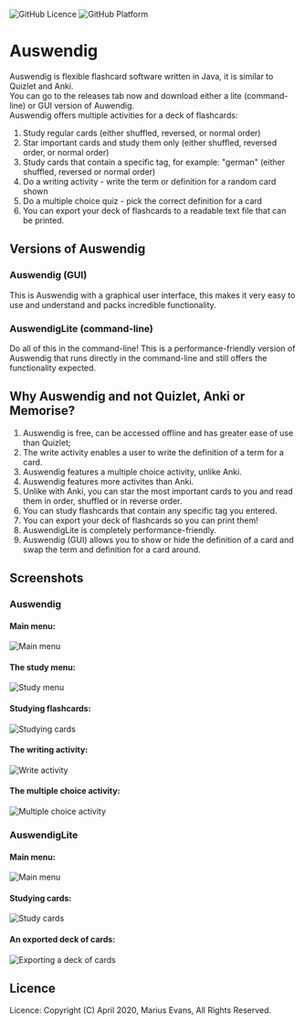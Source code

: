 
![GitHub Licence](https://img.shields.io/badge/licence-copyright-red.svg?style=flat-square)
![GitHub Platform](https://img.shields.io/badge/platform-windows-blue.svg?style=flat-square)

# Auswendig
Auswendig is flexible flashcard software written in Java, it is similar to Quizlet and Anki.<br />
You can go to the releases tab now and download either a lite (command-line) or GUI version of Auwendig.<br />
Auswendig offers multiple activities for a deck of flashcards:
1. Study regular cards (either shuffled, reversed, or normal order)<br/>
2. Star important cards and study them only (either shuffled, reversed order, or normal order)<br/>
3. Study cards that contain a specific tag, for example: "german" (either shuffled, reversed or normal order)<br/>
4. Do a writing activity - write the term or definition for a random card shown<br/>
5. Do a multiple choice quiz - pick the correct definition for a card<br/>
6. You can export your deck of flashcards to a readable text file that can be printed.<br/>

## Versions of Auswendig

### Auswendig (GUI)
This is Auswendig with a graphical user interface, this makes it very easy to use and understand and packs incredible functionality.

### AuswendigLite (command-line)
Do all of this in the command-line! This is a performance-friendly version of Auswendig that runs directly in the command-line and still offers the functionality expected.

## Why Auswendig and not Quizlet, Anki or Memorise?
1. Auswendig is free, can be accessed offline and has greater ease of use than Quizlet;
2. The write activity enables a user to write the definition of a term for a card.<br />
3. Auswendig features a multiple choice activity, unlike Anki.<br />
4. Auswendig features more activites than Anki.<br />
5. Unlike with Anki, you can star the most important cards to you and read them in order, shuffled or in reverse order.<br />
6. You can study flashcards that contain any specific tag you entered.<br />
7. You can export your deck of flashcards so you can print them!<br />
8. AuswendigLite is completely performance-friendly.<br />
9. Auswendig (GUI) allows you to show or hide the definition of a card and swap the term and definition for a card around.<br />

## Screenshots
### Auswendig
#### Main menu:<br />
![Main menu](https://github.com/MariusEvans/Auswendig/blob/master/SCREENSHOTS/main_menu_GUI.JPG)
#### The study menu:<br />
![Study menu](https://github.com/MariusEvans/Auswendig/blob/master/SCREENSHOTS/study_menu_GUI.JPG)
#### Studying flashcards:<br />
![Studying cards](https://github.com/MariusEvans/Auswendig/blob/master/SCREENSHOTS/study_mode_GUI.JPG)
#### The writing activity:<br />
![Write activity](https://github.com/MariusEvans/Auswendig/blob/master/SCREENSHOTS/write_activity_GUI.JPG)
#### The multiple choice activity:<br />
![Multiple choice activity](https://github.com/MariusEvans/Auswendig/blob/master/SCREENSHOTS/multichoice_quiz_GUI.JPG)

### AuswendigLite
#### Main menu:<br />
![Main menu](https://github.com/MariusEvans/Auswendig/blob/master/SCREENSHOTS/main%20menu.JPG)
#### Studying cards:<br />
![Study cards](https://github.com/MariusEvans/Auswendig/blob/master/SCREENSHOTS/study%20cards.JPG)<br />
#### An exported deck of cards:<br />
![Exporting a deck of cards](https://github.com/MariusEvans/Auswendig/blob/master/SCREENSHOTS/export%20deck.JPG)

## Licence
Licence: Copyright (C) April 2020, Marius Evans, All Rights Reserved.<br />

